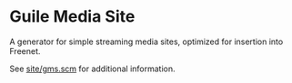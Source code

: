 Guile Media Site
================

A generator for simple streaming media sites, optimized for insertion into Freenet.

See [site/gms.scm](site/gms.scm) for additional information.
